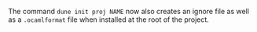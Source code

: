 The command `dune init proj NAME` now also creates an ignore file as well as a `.ocamlformat` file when installed at the root of the project.
